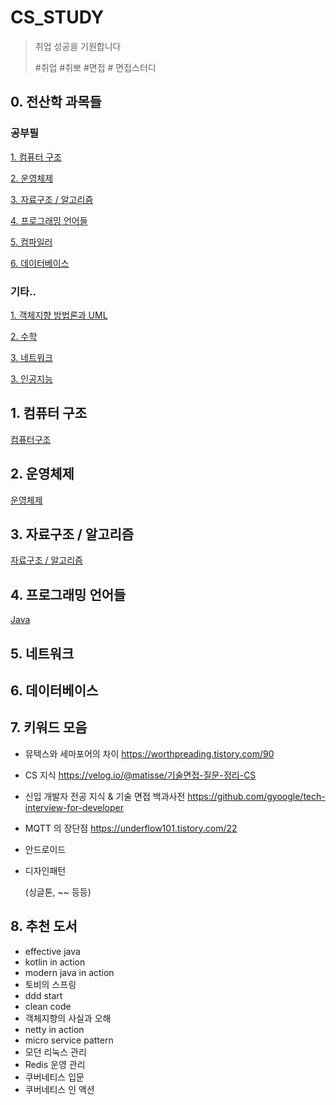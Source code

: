 # CS_STUDY

> 취업 성공을 기원합니다
>
> #취업 #취뽀 #면접 # 면접스터디



## 0. 전산학 과목들

### 공부필

[1. 컴퓨터 구조](#1.-컴퓨터-구조)

[2. 운영체제](#2.-운영체제)

[3. 자료구조 / 알고리즘](#3.-자료구조-\/-알고리즘)

[4. 프로그래밍 언어들](#4.-프로그래밍-언어들)

[5. 컴파일러](#)

[6. 데이터베이스](#7.-데이터베이스)



### 기타..

[1. 객체지향 방법론과 UML](#)

[2. 수학](#)

[3. 네트워크](#5.-네트워크)

[3. 인공지능](#)





## 1. 컴퓨터 구조

[컴퓨터구조](https://www.notion.so/2741dff954574f629cc9efc6d5b800f8)



## 2. 운영체제

[운영체제](https://www.notion.so/b59b59a9631048c2bdadf08e85fb6126)



## 3. 자료구조 / 알고리즘

[자료구조 / 알고리즘](https://www.notion.so/af45cda350ed4672901542e9fefa813f)



## 4. 프로그래밍 언어들

[Java](https://www.notion.so/Java-5d730005441143a693e34b82e4066676)



## 5. 네트워크



## 6. 데이터베이스



## 7. 키워드 모음

- 뮤텍스와 세마포어의 차이 https://worthpreading.tistory.com/90

- CS 지식 https://velog.io/@matisse/기술면접-질문-정리-CS

- 신입 개발자 전공 지식 & 기술 면접 백과사전 https://github.com/gyoogle/tech-interview-for-developer

- MQTT 의 장단점 https://underflow101.tistory.com/22

- 안드로이드

- 디자인패턴

  (싱글톤, ~~ 등등)

  

## 8. 추천 도서

- effective java
- kotlin in action
- modern java in action
- 토비의 스프링
- ddd start
- clean code
- 객체지향의 사실과 오해
- netty in action
- micro service pattern
- 모던 리눅스 관리
- Redis 운영 관리
- 쿠버네티스 입문
- 쿠버네티스 인 액션